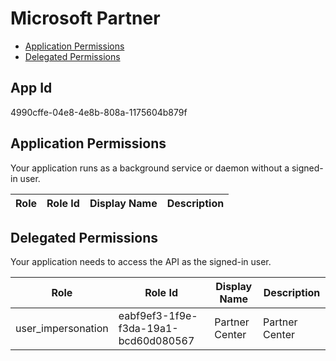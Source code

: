 # Microsoft Partner
- [Application Permissions](#application-permissions)
- [Delegated Permissions](#delegated-permissions)

## App Id
4990cffe-04e8-4e8b-808a-1175604b879f

## Application Permissions
Your application runs as a background service or daemon without a signed-in user.

| Role | Role Id | Display Name | Description |
|---|---|---|---|

## Delegated Permissions
Your application needs to access the API as the signed-in user. 

| Role | Role Id | Display Name | Description |
|---|---|---|---|
| user_impersonation | eabf9ef3-1f9e-f3da-19a1-bcd60d080567 | Partner Center | Partner Center |

